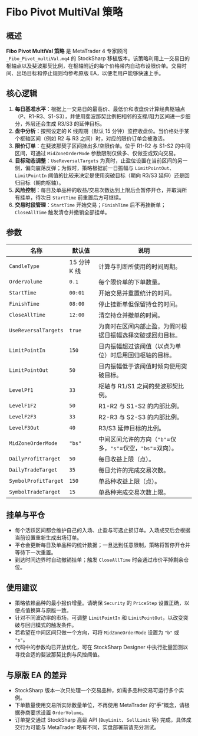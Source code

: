 # Fibo Pivot MultiVal 策略

## 概述

**Fibo Pivot MultiVal 策略** 是 MetaTrader 4 专家顾问 `_Fibo_Pivot_multiVal.mq4` 的 StockSharp 移植版本。该策略利用上一交易日的枢轴点以及斐波那契比例，在枢轴附近的每个价格带内自动布设限价单。交易时间、出场目标和停止规则均参考原版 EA，以便老用户能够快速上手。

## 核心逻辑

1. **每日基准水平**：根据上一交易日的最高价、最低价和收盘价计算经典枢轴点（P、R1-R3、S1-S3），并使用斐波那契比例把相邻的支撑/阻力区间进一步细分，外层还会生成 R3/S3 的延伸目标。
2. **盘中分析**：按照设定的 K 线周期（默认 15 分钟）监控收盘价。当价格处于某个枢轴区间（例如 R2 与 R3 之间）时，对应的限价订单会被激活。
3. **限价订单**：在斐波那契子区间挂出多/空限价单。位于 R1-R2 与 S1-S2 的中间区间，可通过 `MidZoneOrderMode` 参数限制仅做多、仅做空或双向交易。
4. **目标动态调整**：`UseReversalTargets` 为真时，止盈位设置在当前区间的另一侧，偏向震荡反弹；为假时，策略根据前一日振幅与 `LimitPointOut`、`LimitPointIn` 阈值的比较来决定是使用突破目标（朝向 R3/S3 延伸）还是回归目标（朝向枢轴）。
5. **风险控制**：每日及单品种的收益/交易次数达到上限后会暂停开仓，并取消所有挂单，待次日 `StartTime` 前重置后方可继续。
6. **交易时段管理**：`StartTime` 开始交易；`FinishTime` 后不再挂新单；`CloseAllTime` 触发清仓并撤销全部挂单。

## 参数

| 名称 | 默认值 | 说明 |
| ---- | ------ | ---- |
| `CandleType` | 15 分钟 K 线 | 计算与判断所使用的时间周期。 |
| `OrderVolume` | `0.1` | 每个限价单的下单数量。 |
| `StartTime` | `00:01` | 开始交易并重置统计的时间。 |
| `FinishTime` | `08:00` | 停止挂新单但保留持仓的时间。 |
| `CloseAllTime` | `12:00` | 清空持仓并撤单的时间。 |
| `UseReversalTargets` | `true` | 为真时在区间内部止盈，为假时根据日振幅选择突破或回归目标。 |
| `LimitPointIn` | `150` | 日内振幅超过该阈值（以点为单位）时启用回归枢轴的目标。 |
| `LimitPointOut` | `50` | 日内振幅低于该阈值时倾向使用突破目标。 |
| `LevelPf1` | `33` | 枢轴与 R1/S1 之间的斐波那契比例。 |
| `LevelF1F2` | `50` | R1-R2 与 S1-S2 的内部比例。 |
| `LevelF2F3` | `33` | R2-R3 与 S2-S3 的内部比例。 |
| `LevelF3Out` | `40` | R3/S3 延伸目标的比例。 |
| `MidZoneOrderMode` | `"bs"` | 中间区间允许的方向（`"b"`=仅多，`"s"`=仅空，`"bs"`=双向）。 |
| `DailyProfitTarget` | `50` | 每日收益上限（点）。 |
| `DailyTradeTarget` | `35` | 每日允许的完成交易次数。 |
| `SymbolProfitTarget` | `150` | 单品种收益上限（点）。 |
| `SymbolTradeTarget` | `15` | 单品种完成交易次数上限。 |

## 挂单与平仓

* 每个活跃区间都会维护自己的入场、止盈与可选止损订单。入场成交后会根据当前设置重新生成出场订单。
* 平仓会更新每日及单品种的统计数据；一旦达到任意限制，策略将暂停开仓并等待下一次重置。
* 到达时间边界时自动撤销挂单；触发 `CloseAllTime` 时会通过市价平掉剩余仓位。

## 使用建议

* 策略依赖品种的最小报价增量。请确保 `Security` 的 `PriceStep` 设置正确，以便点值换算与原版一致。
* 针对不同波动率的市场，可调整 `LimitPointIn` 和 `LimitPointOut`，以改变突破与回归模式的触发条件。
* 若希望在中间区间只做一个方向，可将 `MidZoneOrderMode` 设置为 `"b"` 或 `"s"`。
* 代码中的参数均已开放优化，可在 StockSharp Designer 中执行批量回测以寻找合适的斐波那契比例与风控阈值。

## 与原版 EA 的差异

* StockSharp 版本一次只处理一个交易品种，如需多品种交易可运行多个实例。
* 下单数量使用交易所实际数量单位，不再使用 MetaTrader 的“手”概念，请根据券商要求设置 `OrderVolume`。
* 订单提交通过 StockSharp 高级 API (`BuyLimit`、`SellLimit` 等) 完成，具体成交行为可能与 MetaTrader 略有不同，实盘部署前请充分测试。

